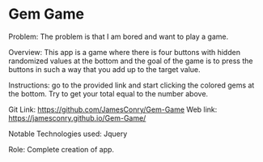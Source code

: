# Gem Game

Problem: The problem is that I am bored and want to play a game.

Overview: This app is a game where there is four buttons with hidden randomized values at the bottom and the goal of the game is to press the buttons in such a way that you add up to the target value.

Instructions: go to the provided link and start clicking the colored gems at the bottom. Try to get your total equal to the number above.

Git Link: https://github.com/JamesConry/Gem-Game Web link: https://jamesconry.github.io/Gem-Game/

Notable Technologies used: Jquery

Role: Complete creation of app.
